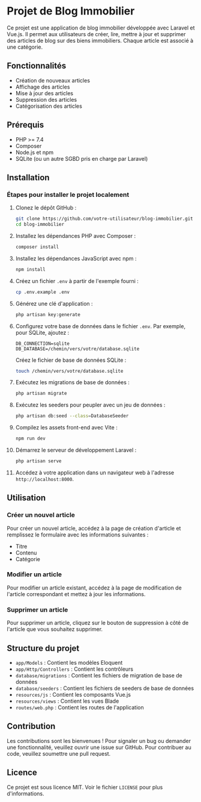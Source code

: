 # Projet de Blog Immobilier

Ce projet est une application de blog immobilier développée avec Laravel et Vue.js. Il permet aux utilisateurs de créer, lire, mettre à jour et supprimer des articles de blog sur des biens immobiliers. Chaque article est associé à une catégorie.

## Fonctionnalités

- Création de nouveaux articles
- Affichage des articles
- Mise à jour des articles
- Suppression des articles
- Catégorisation des articles

## Prérequis

- PHP >= 7.4
- Composer
- Node.js et npm
- SQLite (ou un autre SGBD pris en charge par Laravel)

## Installation

### Étapes pour installer le projet localement

1. Clonez le dépôt GitHub :

    ```sh
    git clone https://github.com/votre-utilisateur/blog-immobilier.git
    cd blog-immobilier
    ```

2. Installez les dépendances PHP avec Composer :

    ```sh
    composer install
    ```

3. Installez les dépendances JavaScript avec npm :

    ```sh
    npm install
    ```

4. Créez un fichier `.env` à partir de l'exemple fourni :

    ```sh
    cp .env.example .env
    ```

5. Générez une clé d'application :

    ```sh
    php artisan key:generate
    ```

6. Configurez votre base de données dans le fichier `.env`. Par exemple, pour SQLite, ajoutez :

    ```plaintext
    DB_CONNECTION=sqlite
    DB_DATABASE=/chemin/vers/votre/database.sqlite
    ```

   Créez le fichier de base de données SQLite :

    ```sh
    touch /chemin/vers/votre/database.sqlite
    ```

7. Exécutez les migrations de base de données :

    ```sh
    php artisan migrate
    ```

8. Exécutez les seeders pour peupler avec un jeu de données :

    ```sh
    php artisan db:seed --class=DatabaseSeeder
    ```

9. Compilez les assets front-end avec Vite :

    ```sh
    npm run dev
    ```

10. Démarrez le serveur de développement Laravel :

    ```sh
    php artisan serve
    ```

11. Accédez à votre application dans un navigateur web à l'adresse `http://localhost:8000`.

## Utilisation

### Créer un nouvel article

Pour créer un nouvel article, accédez à la page de création d'article et remplissez le formulaire avec les informations suivantes :
- Titre
- Contenu
- Catégorie

### Modifier un article

Pour modifier un article existant, accédez à la page de modification de l'article correspondant et mettez à jour les informations.

### Supprimer un article

Pour supprimer un article, cliquez sur le bouton de suppression à côté de l'article que vous souhaitez supprimer.

## Structure du projet

- `app/Models` : Contient les modèles Eloquent
- `app/Http/Controllers` : Contient les contrôleurs
- `database/migrations` : Contient les fichiers de migration de base de données
- `database/seeders` : Contient les fichiers de seeders de base de données
- `resources/js` : Contient les composants Vue.js
- `resources/views` : Contient les vues Blade
- `routes/web.php` : Contient les routes de l'application

## Contribution

Les contributions sont les bienvenues ! Pour signaler un bug ou demander une fonctionnalité, veuillez ouvrir une issue sur GitHub. Pour contribuer au code, veuillez soumettre une pull request.

## Licence

Ce projet est sous licence MIT. Voir le fichier `LICENSE` pour plus d'informations.
